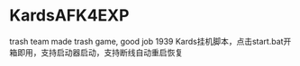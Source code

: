 # KardsAFK4EXP
trash team made trash game, good job 1939 Kards挂机脚本，点击start.bat开箱即用，支持启动器启动，支持断线自动重启恢复
